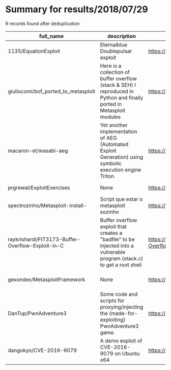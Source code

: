 
# Summary for results/2018/07/29
    
9 records found after deduplication

| full_name | description | html_url | matched_list | matched_count | pushed_at | size | stargazers_count | language | forks_count | vul_ids |
|---------------------------------------------------|-------------------------------------------------------------------------------------------------------------------------|----------------------------------------------------------------------|----------------------------------|-----------------|---------------------------|--------|--------------------|------------|---------------|-------------------|
| 1135/EquationExploit | Eternalblue Doublepulsar exploit | https://github.com/1135/EquationExploit | ['exploit'] | 1 | 2018-07-29 02:19:10+00:00 | 24413 | 78 | Java | 47 | [] |
| giuliocomi/bof_ported_to_metasploit | Here is a collection of buffer overflow (stack & SEH) I reproduced in Python and finally ported in Metasploit modules | https://github.com/giuliocomi/bof_ported_to_metasploit | ['metasploit module OR payload'] | 1 | 2018-07-29 14:19:51+00:00 | 5 | 0 | Ruby | 0 | [] |
| macaron-et/wasabi-aeg | Yet another implementation of AEG (Automated Exploit Generation) using symbolic execution engine Triton. | https://github.com/macaron-et/wasabi-aeg | ['exploit'] | 1 | 2018-07-29 11:33:57+00:00 | 408 | 27 | Python | 3 | [] |
| prgrewal/ExploitExercises | None | https://github.com/prgrewal/ExploitExercises | ['exploit'] | 1 | 2018-07-29 23:56:36+00:00 | 6 | 0 | Ruby | 0 | [] |
| spectrozinho/Metasploit-install- | Script que estar o metasploit sozinho | https://github.com/spectrozinho/Metasploit-install- | ['metasploit module OR payload'] | 1 | 2018-07-29 03:00:44+00:00 | 8 | 0 | Shell | 0 | [] |
| raykrishardi/FIT3173-Buffer-Overflow-Exploit-in-C | Buffer overflow exploit that creates a "badfile" to be injected into a vulnerable program (stack.c) to get a root shell | https://github.com/raykrishardi/FIT3173-Buffer-Overflow-Exploit-in-C | ['exploit'] | 1 | 2018-07-29 01:30:34+00:00 | 12 | 0 | C | 0 | [] |
| gexondex/MetasploitFramework | None | https://github.com/gexondex/MetasploitFramework | ['metasploit module OR payload'] | 1 | 2018-07-29 04:04:53+00:00 | 0 | 0 | | 0 | [] |
| DanTup/PwnAdventure3 | Some code and scripts for proxying/injecting the (made-for-exploiting) PwnAdventure3 game. | https://github.com/DanTup/PwnAdventure3 | ['exploit'] | 1 | 2018-07-29 16:08:22+00:00 | 1111 | 1 | Dart | 0 | [] |
| dangokyo/CVE-2016-9079 | A demo exploit of CVE-2016-9079 on Ubuntu x64 | https://github.com/dangokyo/CVE-2016-9079 | ['cve-2', 'exploit'] | 2 | 2018-07-29 13:03:48+00:00 | 173 | 6 | JavaScript | 1 | ['CVE-2016-9079'] |
